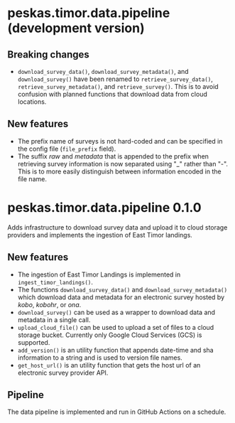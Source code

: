 # peskas.timor.data.pipeline (development version)

## Breaking changes

* `download_survey_data()`, `download_survey_metadata()`, and `download_survey()` have been renamed to `retrieve_survey_data()`, `retrieve_survey_metadata()`, and `retrieve_survey()`. This is to avoid confusion with planned functions that download data from cloud locations.

## New features

* The prefix name of surveys is not hard-coded and can be specified in the config file (`file_prefix` field).
* The suffix *raw* and *metadata* that is appended to the prefix when retrieving survey information is now separated using "_" rather than "-". This is to more easily distinguish between information encoded in the file name.

# peskas.timor.data.pipeline 0.1.0

Adds infrastructure to download survey data and upload it to cloud storage providers and implements the ingestion of East Timor landings. 

## New features

* The ingestion of East Timor Landings is implemented in `ingest_timor_landings()`. 
* The functions `download_survey_data()` and `download_survey_metadata()` which download data and metadata for an electronic survey hosted by *kobo*, *kobohr*, or *ona*. 
* `download_survey()` can be used as a wrapper to download data and metadata in a single call. 
* `upload_cloud_file()` can be used to upload a set of files to a cloud storage bucket. Currently only Google Cloud Services (GCS) is supported. 
* `add_version()` is an utility function that appends date-time and sha information to a string and is used to version file names. 
* `get_host_url()` is an utility function that gets the host url of an electronic survey provider API. 

## Pipeline

The data pipeline is implemented and run in GitHub Actions on a schedule. 
